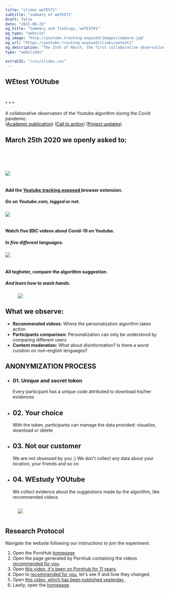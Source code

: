 ```yaml
---
title: "slides weTEST1"
subtitle: "summary of weTEST1"
draft: false
date: "2021-08-25"
og_title: "Summary and findings, weTEST#1"
og_type: "website"
og_image: "http://youtube.tracking.exposed/images/compare.jpg" 
og_url: "https://youtube.tracking.exposed/slides/wetest1"
og_description: "The 25th of March, the first collaborative observation of Youtube personalization algorithm regardless of Covid-19"
type: "webslides"

extraCSS: "/css/slides.css"
---
```


  <section class="bg-yt">
    <div class="aligncenter">
      <h1><b>WEtest YOUtube</b></h1>
      <br>
      <p class="text-symbols primary" >* * * </p>
      <p class="text-intro third">
          A collaborative observation of the Youtube algorithm during the Covid pandemic.
          <br>
          (<a style="color: #030303"  target="_blank" href="https://www.researchgate.net/profile/Leonardo-Sanna-2/publication/351285419_YTTREX_crowdsourced_analysis_of_YouTube's_recommender_system_during_COVID-19_pandemic/links/60900733a6fdccaebd057c0b/YTTREX-crowdsourced-analysis-of-YouTubes-recommender-system-during-COVID-19-pandemic.pdf"  >Academic publication</a>)
          (<a style="color: #030303" target="_blank" href="/wetest/1/"  >Call to action</a>)
          (<a style="color: #030303" target="_blank" href="wetest/announcement-1/"  >Project updates</a>)
      </p>
    </div>
  </section>

<section class="bg-standard">
  <div class="aligncenter">
    <h2> March 25th 2020 we openly asked to: </h2> 
    <br><br><br><br>
    <div class="row mb-5 mt-5">
      <div class="col-sm text-center">
        <img  class="zoomIn" src="/images/slides/slide1.png"><br><br>
        <h4>Add the <a href="https://addons.mozilla.org/en-US/firefox/addon/yttrex/"> Youtube.tracking.exposed </a> browser extension. </h4>
        <h5> Go on Youtube.com, logged or not. </h5>
      </div>
      <div class="col-sm text-center">
        <img class="zoomIn" src="/images/slides/slide2.png"><br><br>
        <h4> Watch five BBC videos about Covid-19 on Youtube. </h4>
        <h5> In five different languages. </h5>
      </div>
      <div class="col-sm text-center">
        <img class="zoomIn" src="/images/slides/slide3.png"><br><br>
        <h4>All togheter, compare the algorithm suggestion.</h4>
        <h5>And learn how to wash hands.</h5>
      </div>
    </div>
  </div>
</section>

<section class="standard">
    <div class="card-50 bg-yt fadeInUp">
      <figure class="zoomIn"> <img src="/images/covid.png"> </figure>
      <div class="flex-content">
        <h2>What we observe:</h2>
        <ul class="description">
          <li>
            <b class="text-label third">Recommended videos:</b>
            Where the personalization algorithm takes action</li>
          <li>
            <b class="text-label third">Participants comparison:</b>
            Personalization can only be understood by comparing different users 
          </li>
          <li>
            <b class="text-label third">Content moderation:</b> 
            What about disinformation? Is there a worst curation on non-english lenguages? 
          </li>
        </ul>
      </div>
  </div>
</section>

<section class="bg-standard">
<span class=background style="background-image:url('/images/smoke.jpeg'"></span>
  <div class="wrap">
   <h1 class="secondary">ANONYMIZATION PROCESS</h1>
    <ul class="flexblock metrics">
      <li>
        <h3>01. Unique and secret token</h3>
        <p>Every participant has a unique code attributed to download his/her evidences</p>
      </li>
      <li>
        <h2>02. Your choice</h2>
        <p>With the token, participants can manage the data provided: visualize, download or delete</p>
      </li>
      <li>
        <h2>03. Not our customer</h2>
        <p>We are not obsessed by you ;) We don't collect any data about your location, your friends and so on</p>
      </li>
      <li>
        <h2>04. WEstudy YOUtube </h2>
        <p>We collect evidence about the suggestions made by the algorithm, like recommended videos</p>
      </li>
    </ul>
  </div>
</section>

<section >
  <div class="wrap">
   <div class="grid vertical-align">
    <div class="column">
     <figure>
      <img class="aligncenter " src="/images/slides/slide2.png">
     <figure>
    </div>
    <div class="column">
      <h1 class="secondary">Research Protocol</h1>
      <p class="text-intro"> Navigate the website following our instructions to join the experiment. 
        <ol>                
          <li>Open the PornHub <a target="_blank" href="https://www.youtube.com/">homepage</a></li>
          <li>Open the page generated by Pornhub containing the videos <a target="_blank"  href="https://www.pornhub.com/recommended">recommended for you</a>.</li>
          <li>Open <a target="_blank"  href="https://www.pornhub.com/view_video.php?viewkey=e77c73d25861c37acea8">this video, it's been on Pornhub for 11 years</a>.</li>
          <li>Open to <a target="_blank" href="https://www.pornhub.com/recommended">recommended for you</a>, let's see if and how they changed.</li>
          <li>Open <a target="_blank" rel="noopener noreferrer" href="https://www.pornhub.com/view_video.php?viewkey=ph5e22e4f60abd6">this video, which has been published yesterday </a>. </li>
          <li>Lastly, open the <a target="_blank" rel="noopener noreferrer" href="https://www.pornhub.com/">homepage</a>.</li>
        </ol>
      </p>
    </div>
   </div>
  </div>
</section>



<!--
<section class="">

# Problem

**Algorithms are the gatekeepers** of YouTube.

The various search and recommendation engines select [more than 70%](https://www.journalism.org/wp-content/uploads/sites/8/2020/09/Many-Americans-Get-News-on-YouTube-Where-News-Organizations-and-Independent-Producers-Thrive-Side-by-Side.pdf) of the content viewed on the platform.

Yet, these opaque systems have serious drawbacks:
* They favor clickbaity and sensationalist content
* They are not accountable and hardly customizable
* Their results are confined within YouTube.com
- - -
### ➜ An AI with misaligned interest decides most of what people watch.

</section><section>

<div class="grid">
<div class="column">

# UN ACCA1

</div><div class="column">

Questo testo deve stare [sulla](/) estra perchè c'è image--left e quindi il testo è sulla destra

</div><div class="column">

* anche un elenco
* puntato
* [linkato](/).

</div>
</div>
</section>
-->

<script>
  removeHeaderFooter(1500)

  $(document).ready(function() {
      let visibleFooter = false;
      /* if the mouse goes out, for four second leave the bar */
      $(document).mouseleave(function() {
        $('header').fadeIn(40);
        window.setTimeout(function() {
          $('header').fadeOut(40);
        }, 4000);
      });
      $("#final-slide").on('mousemove', function() {
        visibileFooter = !visibleFooter && restoreHeaderFooter(800);
      });
    }
  );
</script>

